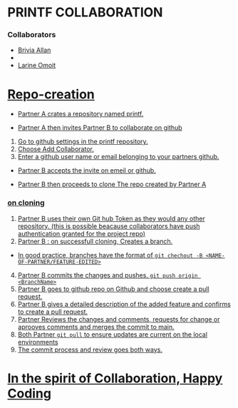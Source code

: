 # PRINTF COLLABORATION

<h3>Collaborators</h3>
<ul>
<li><a href="https://github.com/briviamoon/">Brivia Allan</a><li>
  <li><a href="https://github.com/larinegit/">Larine Omoit</li>
</ul>

# Repo-creation

- Partner A crates a repository named printf.

- Partner A then invites Partner B to collaborate on github

 1. Go to github settings in the printf repository.
 2. Choose Add Collaborator.
 3. Enter a github user name or email belonging to your partners github.

- Partner B accepts the invite on emeil or github.

- Partner B then proceeds to clone The repo created by Partner A

### on cloning

 1. Partner B uses their own Git hub Token as they would any other repository.
 (this is possible beacause collaborators have push authentication granted for the project repo)
 2. Partner B : on successfull cloning, Creates a branch.

- In good practice, branches have the format of ```git chechout -B <NAME-OF-PARTNER/FEATURE-EDITED>```

 4. Partner B commits the changes and pushes. ```git push origin <BranchName>```
 5. Partner B goes to github repo on Github and choose create a pull request.
 6. Partner B gives a detailed description of the added feature and confirms to create a pull request.
 7. Partner Reviews the changes and comments, requests for change or aprooves comments and merges the commit to main.
 8. Both Partner ```git pull``` to ensure updates are current on the local environments
 9. The commit process and review goes both ways.

# In the spirit of Collaboration, Happy Coding

